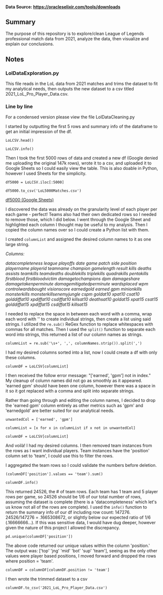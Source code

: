 #### Data Source: https://oracleselixir.com/tools/downloads

## Summary
The purpose of this repository is to explore/clean League of Legends professional match data from 2021, analyze the data, then visualize and explain our conclusions.

## Notes

### LolDataExploration.py

This file reads in the LoL data from 2021 matches and trims the dataset
to fit my analytical needs, then outputs the new dataset to a csv titled 2021_LoL_Pro_Player_Data.csv.

### Line by line
For a condensed version please view the file LolDataCleaning.py

I started by outputting the first 5 rows and summary info of the dataframe to get an initial impression of the df.

`LoLCSV.head()`

`LoLCSV.info()`

Then I took the first 5000 rows of data and created a new df (Google denied me uploading the original 147k rows), wrote it to a csv, and uploaded it to Google Sheets so I could easily view the table. This is also doable in Python, however I used Sheets for the simplicity.

`df5000 = LoLCSV.iloc[:5000]`

`df5000.to_csv('LoL5000Matches.csv')`

[df5000 (Google Sheets)](https://docs.google.com/spreadsheets/d/1q5ft-bSBGewuYhWkR7pvZ2c4oXZbkqzmjNfosoCbfY0/edit?usp=sharing)

I discovered the data was already on the granularity level of each player per each game - perfect! Teams also had their own dedicated rows so I needed to remove those, which I did below. I went through the Google Sheet and highlighted each column I thought may be useful to my analysis. Then I copied the column names over so I could create a Python list with them.

I created `columnList` and assigned the desired column names to it as one large string.

_Columns:_

_datacompleteness	league	playoffs	date	game	patch	side	position	playername	playerid	teamname	champion	gamelength	result	kills	deaths	assists	teamkills
teamdeaths	doublekills	triplekills	quadrakills	pentakills	firstblood	firstbloodvictim	damagetochampions	dpm	damageshare	damagetakenperminute	damagemitigatedperminute	wardsplaced	wpm	controlwardsbought	visionscore	earnedgold
earned gpm	minionkills	monsterkills	monsterkillsenemyjungle	cspm	goldat10	xpat10	csat10	golddiffat10	xpdiffat10	csdiffat10	killsat10	deathsat10	goldat15	xpat15	csat15	golddiffat15 xpdiffat15	csdiffat15	killsat15_

I needed to replace the space in between each word with a comma, wrap each word with '' to create individual strings, then create a list using said strings. I utilized the `re.sub()` ReGex function to replace whitespaces with commas for all matches. Then I used the `split()` function to separate each word into strings, this returned a list of our column names as strings.  

`columnList = re.sub('\s+', ',', columnNames.strip()).split(',')`


I had my desired columns sorted into a list, now I could create a df with only these columns.

`columnDF = LoLCSV[columnList]`

I then received the follow error message: "['earned', 'gpm'] not in index." My cleanup of column names did not go as smoothly as it appeared. 'earned gpm' should have been one column, however there was a space in it so it got replaced with a comma and split into separate strings.

Rather than going through and editing the column names, I decided to drop the 'earned gpm' column entirely as other metrics such as 'gpm' and 'earnedgold' are better suited for our analytical needs.

`unwantedCol = ['earned', 'gpm']`

`columnList = [x for x in columnList if x not in unwantedCol]`

`columnDF = LoLCSV[columnList]`

And voilà! I had my desired columns. I then removed team instances from the rows as I want individual players. Team instances have the 'position' column set to 'team', I could use this to filter the rows.

I aggregated the team rows so I could validate the numbers before deletion.

`(columnDF['position'].values == 'team').sum()`

`columnDF.info()`

This returned 24526, the # of team rows. Each team has 1 team and 5 player rows per game, so 24526 should be 1/6 of our total number of rows, assuming the dataset is complete (there is a 'datacompleteness' which let's us know not all of the rows are complete). I used the `info()` function to return the summary info of our df including row count: 147276. 24526/147276 = .1665308672, or slightly below our expected ratio of 1/6 (.16666666...). If this was sensitive data, I would have dug deeper, however given the nature of this project I allowed the discrepancy.

`pd.unique(columnDF['position'])`

The above code returned our unique values within the column 'position.' The output was: ['top' 'jng' 'mid' 'bot' 'sup' 'team'], seeing as the only other values were player based positions, I moved forward and dropped the rows where position = 'team'.

`columnDF = columnDF[columnDF.position != 'team']`


I then wrote the trimmed dataset to a csv

`columnDF.to_csv('2021_LoL_Pro_Player_Data.csv')`

